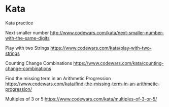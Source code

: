 # Kata
Kata practice

Next smaller number
http://www.codewars.com/kata/next-smaller-number-with-the-same-digits

Play with two Strings
https://www.codewars.com/kata/play-with-two-strings

Counting Change Combinations
https://www.codewars.com/kata/counting-change-combinations

Find the missing term in an Arithmetic Progression
https://www.codewars.com/kata/find-the-missing-term-in-an-arithmetic-progression/

Multiples of 3 or 5
https://www.codewars.com/kata/multiples-of-3-or-5/
